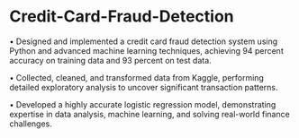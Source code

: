# Credit-Card-Fraud-Detection

• Designed and implemented a credit card fraud detection system using Python and advanced machine learning
techniques, achieving 94 percent accuracy on training data and 93 percent on test data.


• Collected, cleaned, and transformed data from Kaggle, performing detailed exploratory analysis to uncover
significant transaction patterns.


• Developed a highly accurate logistic regression model, demonstrating expertise in data analysis, machine
learning, and solving real-world finance challenges.
